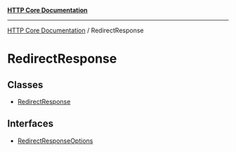 [**HTTP Core Documentation**](../README.md)

***

[HTTP Core Documentation](../README.md) / RedirectResponse

# RedirectResponse

## Classes

- [RedirectResponse](classes/RedirectResponse.md)

## Interfaces

- [RedirectResponseOptions](interfaces/RedirectResponseOptions.md)
